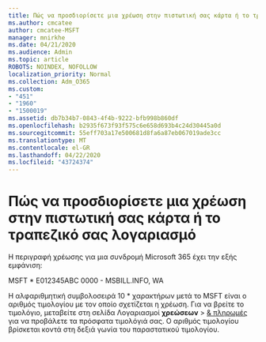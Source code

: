 ```yaml
---
title: Πώς να προσδιορίσετε μια χρέωση στην πιστωτική σας κάρτα ή το τραπεζικό σας λογαριασμό
ms.author: cmcatee
author: cmcatee-MSFT
manager: mnirkhe
ms.date: 04/21/2020
ms.audience: Admin
ms.topic: article
ROBOTS: NOINDEX, NOFOLLOW
localization_priority: Normal
ms.collection: Adm_O365
ms.custom:
- "451"
- "1960"
- "1500019"
ms.assetid: db7b34b7-0843-4f4b-9222-bfb998b860df
ms.openlocfilehash: b2935f673f93f575c6e658d693b4c24d30445a0d
ms.sourcegitcommit: 55eff703a17e500681d8fa6a87eb067019ade3cc
ms.translationtype: MT
ms.contentlocale: el-GR
ms.lasthandoff: 04/22/2020
ms.locfileid: "43724374"
---
```

# <a name="how-to-identify-a-charge-on-your-credit-card-or-bank-statement"></a>Πώς να προσδιορίσετε μια χρέωση στην πιστωτική σας κάρτα ή το τραπεζικό σας λογαριασμό

Η περιγραφή χρέωσης για μια συνδρομή Microsoft 365 έχει την εξής εμφάνιση:
  
MSFT \* E012345ABC 0000 - MSBILL.INFO, WA
  
Η αλφαριθμητική συμβολοσειρά 10 \* χαρακτήρων μετά το MSFT είναι ο αριθμός τιμολογίου με τον οποίο σχετίζεται η χρέωση. Για να βρείτε το τιμολόγιο, μεταβείτε στη σελίδα Λογαριασμοί **χρεώσεων** \> [& πληρωμές](https://go.microsoft.com/fwlink/p/?linkid=848039) για να προβάλετε τα πρόσφατα τιμολόγιά σας. Ο αριθμός τιμολογίου βρίσκεται κοντά στη δεξιά γωνία του παραστατικού τιμολογίου.